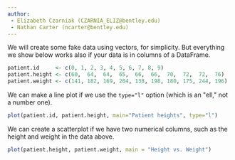 ```yaml
---
author:
 - Elizabeth Czarniak (CZARNIA_ELIZ@bentley.edu)
 - Nathan Carter (ncarter@bentley.edu)
---
```


We will create some fake data using vectors, for simplicity. But everything we show below works also if your data is in columns of a DataFrame.

```R
patient.id     <- c(0, 1, 2, 3, 4, 5, 6, 7, 8, 9)
patient.height <- c(60,  64,  64,  65,  66,  66,  70,  72,  72,  76)
patient.weight <- c(141, 182, 169, 204, 138, 198, 180, 175, 244, 196)
```

We can make a line plot if we use the `type="l"` option (which is an "ell," not a number one).

```R
plot(patient.id, patient.height, main="Patient heights", type="l")
```

We can create a scatterplot if we have two numerical columns, such as the height and weight in the data above.

```R
plot(patient.height, patient.weight, main = "Height vs. Weight")
```
